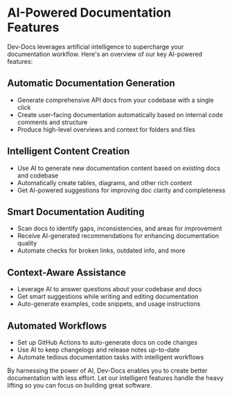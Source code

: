 # AI-Powered Documentation Features

Dev-Docs leverages artificial intelligence to supercharge your documentation workflow. Here's an overview of our key AI-powered features:

## Automatic Documentation Generation
- Generate comprehensive API docs from your codebase with a single click
- Create user-facing documentation automatically based on internal code comments and structure
- Produce high-level overviews and context for folders and files

## Intelligent Content Creation  
- Use AI to generate new documentation content based on existing docs and codebase
- Automatically create tables, diagrams, and other rich content
- Get AI-powered suggestions for improving doc clarity and completeness

## Smart Documentation Auditing
- Scan docs to identify gaps, inconsistencies, and areas for improvement
- Receive AI-generated recommendations for enhancing documentation quality
- Automate checks for broken links, outdated info, and more

## Context-Aware Assistance
- Leverage AI to answer questions about your codebase and docs
- Get smart suggestions while writing and editing documentation
- Auto-generate examples, code snippets, and usage instructions

## Automated Workflows
- Set up GitHub Actions to auto-generate docs on code changes
- Use AI to keep changelogs and release notes up-to-date
- Automate tedious documentation tasks with intelligent workflows

By harnessing the power of AI, Dev-Docs enables you to create better documentation with less effort. Let our intelligent features handle the heavy lifting so you can focus on building great software.
